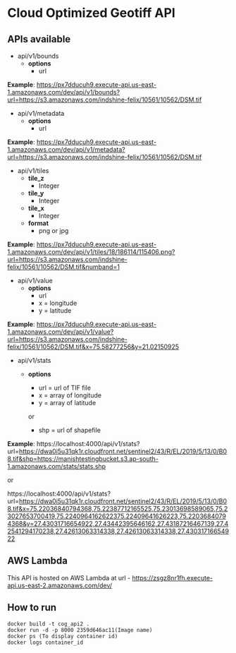 # Cloud Optimized Geotiff API

## APIs available
* api/v1/bounds
    * **options**
        * url
        
**Example**: https://px7dducuh9.execute-api.us-east-1.amazonaws.com/dev/api/v1/bounds?url=https://s3.amazonaws.com/indshine-felix/10561/10562/DSM.tif

* api/v1/metadata
    * **options**
        * url
        
**Example**: https://px7dducuh9.execute-api.us-east-1.amazonaws.com/dev/api/v1/metadata?url=https://s3.amazonaws.com/indshine-felix/10561/10562/DSM.tif

* api/v1/tiles
    * **tile_z**
        * Integer
    * **tile_y**
        * Integer
    * **tile_x**
        * Integer
    * **format**
        * png or jpg
        
**Example**: https://px7dducuh9.execute-api.us-east-1.amazonaws.com/dev/api/v1/tiles/18/186114/115406.png?url=https://s3.amazonaws.com/indshine-felix/10561/10562/DSM.tif&numband=1

* api/v1/value
    * **options**
        * url
        * x = longitude
        * y = latitude
        
**Example**: https://px7dducuh9.execute-api.us-east-1.amazonaws.com/dev/api/v1/value?url=https://s3.amazonaws.com/indshine-felix/10561/10562/DSM.tif&x=75.58277256&y=21.02150925

 * api/v1/stats
    * **options**
        * url = url of TIF file
        * x = array of longitude
        * y = array of latitude

        or 

        * shp = url of shapefile
        
**Example**: https://localhost:4000/api/v1/stats?url=https://dwa0i5u31qk1r.cloudfront.net/sentinel2/43/R/EL/2019/5/13/0/B08.tif&shp=https://manishtestingbucket.s3.ap-south-1.amazonaws.com/stats/stats.shp

or 

https://localhost:4000/api/v1/stats?url=https://dwa0i5u31qk1r.cloudfront.net/sentinel2/43/R/EL/2019/5/13/0/B08.tif&x=75.22036840794368,75.22387712165525,75.23013698589065,75.23027653700419,75.2240964162622375.22409641626223,75.22036840794368&y=27.43031716654922,27.43442395646162,27.43187216467139,27.42541294170238,27.42613063314338,27.42613063314338,27.43031716654922


 
## AWS Lambda
This API is hosted on AWS Lambda at url - https://zsgz8nr1fh.execute-api.us-east-2.amazonaws.com/dev/

## How to run 
```
docker build -t cog_api2 .
docker run -d -p 8000 2359d646ac11(Image name)
docker ps (To display container id)
docker logs container_id
```

